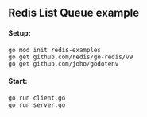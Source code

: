 ## Redis List Queue example

#### Setup:

```
go mod init redis-examples
go get github.com/redis/go-redis/v9
go get github.com/joho/godotenv
```

#### Start:

```
go run client.go
go run server.go
```
